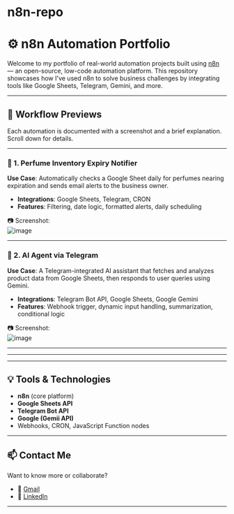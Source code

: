 # n8n-repo
# ⚙️ n8n Automation Portfolio

Welcome to my portfolio of real-world automation projects built using [n8n](https://n8n.io) — an open-source, low-code automation platform. This repository showcases how I've used n8n to solve business challenges by integrating tools like Google Sheets, Telegram, Gemini, and more.

---

## 📸 Workflow Previews

Each automation is documented with a screenshot and a brief explanation. Scroll down for details.

---

### 🧴 1. Perfume Inventory Expiry Notifier

**Use Case**: Automatically checks a Google Sheet daily for perfumes nearing expiration and sends email alerts to the business owner.

- **Integrations**: Google Sheets, Telegram, CRON
- **Features**: Filtering, date logic, formatted alerts, daily scheduling

📷 Screenshot:  
![image](https://github.com/user-attachments/assets/8157c7fc-bda7-4f75-8c6a-c6aaadef4fb4)


---

### 🤖 2. AI Agent via Telegram

**Use Case**: A Telegram-integrated AI assistant that fetches and analyzes product data from Google Sheets, then responds to user queries using Gemini.

- **Integrations**: Telegram Bot API, Google Sheets, Google Gemini
- **Features**: Webhook trigger, dynamic input handling, summarization, conditional logic

📷 Screenshot:  
![image](https://github.com/user-attachments/assets/0309c304-09fa-4ebe-b817-288257b8e061)


---


---

---

## 💡 Tools & Technologies

- **n8n** (core platform)
- **Google Sheets API**
- **Telegram Bot API**
- **Google (Gemii API)**
- Webhooks, CRON, JavaScript Function nodes

---

## 📫 Contact Me

Want to know more or collaborate?

- 📧 [Gmail](mailto:chukwukajobialor.com)
- 💼 [LinkedIn](www.linkedin.com/in/chukwuka-obialor-72b0a6154)


---

